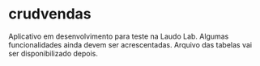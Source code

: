 # crudvendas
Aplicativo em desenvolvimento para teste na Laudo Lab. Algumas funcionalidades ainda devem ser acrescentadas.
Arquivo das tabelas vai ser disponibilizado depois.

